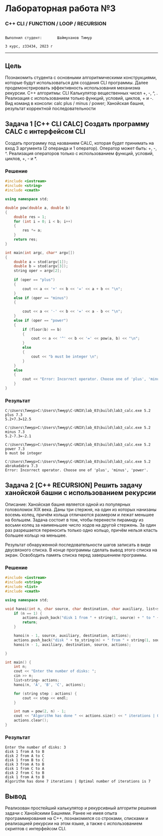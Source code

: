 # Лабораторная работа №3

### C++ CLI / FUNCTION / LOOP / RECURSION

                                                                                  Выполнил студент:       Шаймуханов Тимур
                                                                                                    3 курс, z33434, 2023 г
---

## Цель

Познакомить студента с основными алгоритмическими конструкциями, которые будут
использоваться для создания CLI программы. Далее продемонстрировать
эффективность использования механизма рекурсии.
С++ алгоритмы: CLI Калькулятор вещественных чисел +, -, ^, . Реализация с
использованием только функций, условий, циклов, + и -. Вид команд в консоли: calc
plus / minus / power; Ханойская башня, результат корректной последовательности

## Задача 1 [С++ CLI CALC] Создать программу CALC с интерфейсом CLI

Создать программу под названием CALC, которая будет принимать на вход 3
аргумента (2 операнда и 1 оператор). Оператор может быть: +, -, ^. Реализация
операторов только с использованием функций, условий, циклов, +, - и *.

### Решение
```C++
#include <iostream>
#include <string>
#include <cmath>

using namespace std;

double pow(double a, double b)
{
    double res = 1;
    for (int i = 0; i < b; i++)
    {
        res *= a;
    }
    return res;
}

int main(int argc, char* argv[])
{
    double a = stod(argv[1]);
    double b = stod(argv[3]);
    string oper = argv[2];
    
    if (oper == "plus")
    {
        cout << a << '+' << b << '=' << a + b << "\n";
    }
    else if (oper == "minus")
    {
        
        cout << a << '-' << b << '=' << a - b << "\n";
    }
    else if (oper == "power")
    {
        if (floor(b) == b)
        {
            cout << a << '^' << b << '=' << pow(a, b) << "\n";
        }
        else
        {
            cout << "b must be integer \n";
        }
    }
    else
    {    
        cout << "Error: Incorrect operator. Choose one of 'plus', 'minus', 'power'. \n";
    }
}
```
### Результат

```console
C:\Users\Тимур>C:\Users\Тимур\C-UNIX\lab_03\build\lab3_calc.exe 5.2 plus 7.3
5.2+7.3=12.5

C:\Users\Тимур>C:\Users\Тимур\C-UNIX\lab_03\build\lab3_calc.exe 5.2 minus 7.3
5.2-7.3=-2.1

C:\Users\Тимур>C:\Users\Тимур\C-UNIX\lab_03\build\lab3_calc.exe 5.2 power 7.3
b must be integer

C:\Users\Тимур>C:\Users\Тимур\C-UNIX\lab_03\build\lab3_calc.exe 5.2 abrakadabra 7.3
Error: Incorrect operator. Choose one of 'plus', 'minus', 'power'.
```

## Задача 2 [C++ RECURSION] Решить задачу ханойской башни с использованием рекурсии

Описание: Ханойская башня является одной из популярных головоломок XIX века.
Даны три стержня, на один из которых нанизаны восемь колец, причём кольца
отличаются размером и лежат меньшее на большем. Задача состоит в том, чтобы
перенести пирамиду из восьми колец за наименьшее число ходов на другой
стержень. За один раз разрешается переносить только одно кольцо, причём нельзя
класть большее кольцо на меньшее.

Результат обнаруженной последовательности шагов записать в виде двусвязного
списка. В конце программы сделать вывод этого списка на экран. Освободить
память списка перед завершением программы.

### Решение
```C++
#include <iostream>
#include <string>
#include <list>
#include <cmath>

using namespace std;

void hanoi(int n, char source, char destination, char auxiliary, list<string> &actions) {
    if (n == 1) {
        actions.push_back("disk 1 from " + string(1, source) + " to " + string(1, destination));
        return;
    }

    hanoi(n - 1, source, auxiliary, destination, actions);
    actions.push_back("disk " + to_string(n) + " from " + string(1, source) + " to " + string(1, destination));
    hanoi(n - 1, auxiliary, destination, source, actions);

}

int main() {
    int n;
    cout << "Enter the number of disks: ";
    cin >> n;
    list<string> actions;
    hanoi(n, 'A', 'B', 'C', actions);

    for (string step : actions) {
        cout << step << endl;
    }

    int num = pow(2, n) - 1;
    cout << "Algorithm has done " << actions.size() << " iterations | Optimal number of iterations is " << num;  
    actions.clear();
}
```


### Результат
```console
Enter the number of disks: 3
disk 1 from A to B
disk 2 from A to C
disk 1 from B to C
disk 3 from A to B
disk 1 from C to A
disk 2 from C to B
disk 1 from A to B
Algorithm has done 7 iterations | Optimal number of iterations is 7
```

## Вывод

Реализован простейший калькулятор и рекурсивный алгоритм решения задачи с Ханойскими Башнями. Ранее не имея опыта программирования на C++, познакомился со строками, списками и реализацией рекурсии на этом языке, а также с использованием скриптов с интерфейсом CLI.
